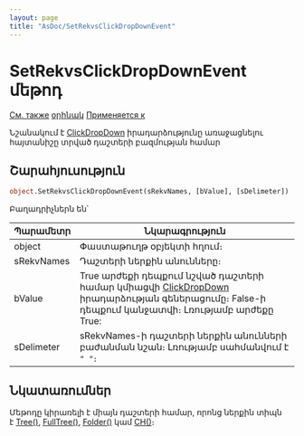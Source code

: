 ```yaml
---
layout: page
title: "AsDoc/SetRekvsClickDropDownEvent"
---
```


# SetRekvsClickDropDownEvent մեթոդ

[См. также](SetGridColsClickDropDownEvent.html) [օրինակ](../../Examples/E_SetRekvsClickDropDownEvent.html) [Применяется к](../Asdoc.md)

Նշանակում է  [ClickDropDown](../ScriptProcs/ClickDropDown.html) իրադարձությունը առաջացնելու հայտանիշը տրված դաշտերի բազմության համար

## Շարահյուսություն


``` vb
object.SetRekvsClickDropDownEvent(sRekvNames, [bValue], [sDelimeter])
```

Բաղադրիչներն են՝ 

| Պարամետր | Նկարագրություն |
|--|--|
| object | Փաստաթուղթ օբյեկտի հղում։|
| sRekvNames | Դաշտերի ներքին անունները։ |
| bValue |True  արժեքի դեպքում նշված դաշտերի համար կմիացվի [ClickDropDown](../../ScriptProcs/ClickDropDown.html) իրադարձության գեներացումը։ False-ի դեպքում կանջատվի։ Լռությամբ արժեքը  True:|
| sDelimeter |sRekvNames-ի դաշտերի ներքին անունների բաժանման նշան։ Լռությամբ սահմանվում է `" "`։|


## Նկատառումներ

Մեթոդը կիրառելի է միայն դաշտերի համար, որոնց ներքին տիպն է [Tree()](../../Types/Tree().html), [FullTree()](../../Types/FULLTREE().html), [Folder()](../../Types/Folder().html) կամ [CH()](../../Types/Ch().html)։ 


